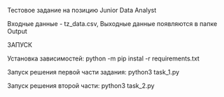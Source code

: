 Тестовое задание на позицию Junior Data Analyst

Входные данные - tz_data.csv,
Выходные данные появляются в папке Output

ЗАПУСК

Установка зависимостей:
python -m pip instal -r requirements.txt

Запуск решения первой части задания:
python3 task_1.py

Запуск решения второй части:
python3 task_2.py
